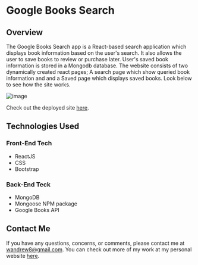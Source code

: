 # Google Books Search

## Overview 

The Google Books Search app is a React-based search application which displays book information based on the user's search. It also allows the user to save books to review or purchase later. User's saved book information is stored in a Mongodb database. The website consists of two dynamically created react pages; A search page which show queried book information and and a Saved page which displays saved books. Look below to see how the site works.

![image]()

Check out the deployed site [here](https://wandrew8.github.io/Google-Book-Search).

## Technologies Used
### Front-End Tech
* ReactJS
* CSS
* Bootstrap

### Back-End Teck
* MongoDB
* Mongoose NPM package
* Google Books API

## Contact Me
If you have any questions, concerns, or comments, please contact me at wandrew8@gmail.com. You can check out more of my work at my personal website [here](https://wandrew8.github.io/Personal-Website/).


